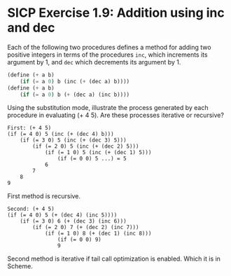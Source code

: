 # SICP Exercise 1.9: Addition using inc and dec

Each of the following two procedures defines a method for adding two positive integers in terms of the procedures `inc`, which increments its argument by 1, and `dec` which decrements its argument by 1.

```scheme
(define (+ a b)
    (if (= a 0) b (inc (+ (dec a) b))))
(define (+ a b)
    (if (= a 0) b (+ (dec a) (inc b))))
```

Using the substitution mode, illustrate the process generated by each procedure in evaluating (+ 4 5). Are these processes iterative or recursive?

```
First: (+ 4 5)
(if (= 4 0) 5 (inc (+ (dec 4) b)))
    (if (= 3 0) 5 (inc (+ (dec 3) 5)))
        (if (= 2 0) 5 (inc (+ (dec 2) 5)))
            (if (= 1 0) 5 (inc (+ (dec 1) 5)))
                (if (= 0 0) 5 ...) = 5
            6
        7
    8 
9
```

First method is recursive.

```
Second: (+ 4 5)
(if (= 4 0) 5 (+ (dec 4) (inc 5))))
    (if (= 3 0) 6 (+ (dec 3) (inc 6)))
        (if (= 2 0) 7 (+ (dec 2) (inc 7)))
            (if (= 1 0) 8 (+ (dec 1) (inc 8)))
                (if (= 0 0) 9)
                9
```

Second method is iterative if tail call optimization is enabled.
Which it is in Scheme.

